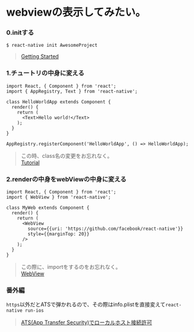 # webviewの表示してみたい。
### 0.initする
```
$ react-native init AwesomeProject
```
> [Getting Started](https://facebook.github.io/react-native/docs/getting-started.html)

### 1.チュートリの中身に変える
```
import React, { Component } from 'react';
import { AppRegistry, Text } from 'react-native';

class HelloWorldApp extends Component {
  render() {
    return (
      <Text>Hello world!</Text>
    );
  }
}

AppRegistry.registerComponent('HelloWorldApp', () => HelloWorldApp);
```
> この時、class名の変更をお忘れなく。  
> [Tutorial](https://facebook.github.io/react-native/docs/tutorial.html)

### 2.renderの中身をwebViewの中身に変える
```
import React, { Component } from 'react';
import { WebView } from 'react-native';

class MyWeb extends Component {
  render() {
    return (
      <WebView
        source={{uri: 'https://github.com/facebook/react-native'}}
        style={{marginTop: 20}}
      />
    );
  }
}
```
> この際に、importをするのをお忘れなく。  
> [WebView](https://facebook.github.io/react-native/docs/webview.html)

### 番外編
`https`以外だとATSで弾かれるので、その際はinfo.plistを直接変えて`react-native run-ios`
> [ATS(App Transfer Security)でローカルホスト接続許可](http://matagotch.hatenablog.com/entry/2016/05/16/222101)
